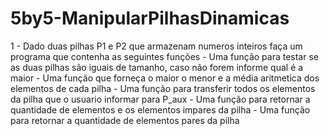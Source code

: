# 5by5-ManipularPilhasDinamicas

  1 - Dado duas pilhas P1 e P2 que armazenam numeros inteiros faça um programa que contenha as seguintes funções
    - Uma função para testar se as duas pilhas são iguais de tamanho, caso não forem informe qual é a maior
    - Uma função que forneça o maior o menor e a média aritmetica dos elementos de cada pilha
    - Uma função para transferir todos os  elementos da pilha que o usuario informar para P_aux
    - Uma função para retornar a quantidade de elementos e os elementos impares da pilha
    - Uma função para retornar a quantidade de elementos pares da pilha

